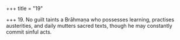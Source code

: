+++
title = "19"

+++
19. No guilt taints a Brāhmaṇa who possesses learning, practises austerities, and daily mutters sacred texts, though he may constantly commit sinful acts.
